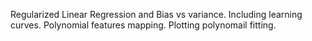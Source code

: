 Regularized Linear Regression and Bias vs variance. 
Including learning curves. Polynomial features mapping. Plotting polynomail fitting. 
